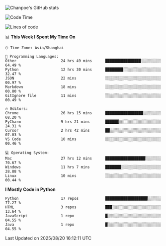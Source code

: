 ![Chanpoe's GitHub stats](https://github-readme-stats.vercel.app/api?username=Chanpoe&show_icons=true&count_private=true&theme=cobalt)

<!--START_SECTION:waka-->
![Code Time](http://img.shields.io/badge/Code%20Time-875%20hrs%2035%20mins-blue)

![Lines of code](https://img.shields.io/badge/From%20Hello%20World%20I%27ve%20Written-1.8%20million%20lines%20of%20code-blue)

📊 **This Week I Spent My Time On** 

```text
🕑︎ Time Zone: Asia/Shanghai

💬 Programming Languages: 
Other                    24 hrs 49 mins      ████████████████░░░░░░░░░   64.49 % 
Python                   12 hrs 30 mins      ████████░░░░░░░░░░░░░░░░░   32.47 % 
JSON                     22 mins             ░░░░░░░░░░░░░░░░░░░░░░░░░   00.97 % 
Markdown                 18 mins             ░░░░░░░░░░░░░░░░░░░░░░░░░   00.80 % 
GitIgnore file           11 mins             ░░░░░░░░░░░░░░░░░░░░░░░░░   00.49 % 

🔥 Editors: 
Chrome                   26 hrs 15 mins      █████████████████░░░░░░░░   68.20 % 
PyCharm                  9 hrs 21 mins       ██████░░░░░░░░░░░░░░░░░░░   24.31 % 
Cursor                   2 hrs 42 mins       ██░░░░░░░░░░░░░░░░░░░░░░░   07.03 % 
VS Code                  10 mins             ░░░░░░░░░░░░░░░░░░░░░░░░░   00.46 % 

💻 Operating System: 
Mac                      27 hrs 12 mins      ██████████████████░░░░░░░   70.67 % 
Windows                  11 hrs 7 mins       ███████░░░░░░░░░░░░░░░░░░   28.88 % 
Linux                    10 mins             ░░░░░░░░░░░░░░░░░░░░░░░░░   00.44 % 
```

**I Mostly Code in Python** 

```text
Python                   17 repos            ███████████████████░░░░░░   77.27 % 
HTML                     3 repos             ███░░░░░░░░░░░░░░░░░░░░░░   13.64 % 
JavaScript               1 repo              █░░░░░░░░░░░░░░░░░░░░░░░░   04.55 % 
Java                     1 repo              █░░░░░░░░░░░░░░░░░░░░░░░░   04.55 % 
```




 Last Updated on 2025/08/20 16:12:11 UTC
<!--END_SECTION:waka-->
